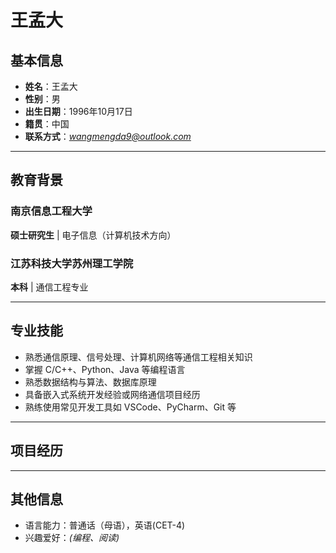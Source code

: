 # 王孟大

## 基本信息

- **姓名**：王孟大  
- **性别**：男  
- **出生日期**：1996年10月17日  
- **籍贯**：中国  
- **联系方式**：*wangmengda9@outlook.com*  

---

## 教育背景

### 南京信息工程大学  
**硕士研究生** | 电子信息（计算机技术方向）  

### 江苏科技大学苏州理工学院  
**本科** | 通信工程专业  


---

## 专业技能

- 熟悉通信原理、信号处理、计算机网络等通信工程相关知识  
- 掌握 C/C++、Python、Java 等编程语言  
- 熟悉数据结构与算法、数据库原理  
- 具备嵌入式系统开发经验或网络通信项目经历
- 熟练使用常见开发工具如 VSCode、PyCharm、Git 等  

---

## 项目经历



---

## 其他信息

- 语言能力：普通话（母语），英语(CET-4)  
- 兴趣爱好：*(编程、阅读)*


